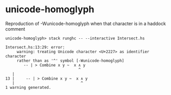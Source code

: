 # unicode-homoglyph
Reproduction of -Wunicode-homoglyph when that character is in a haddock comment

```
unicode-homoglyph> stack runghc -- --interactive Intersect.hs

Intersect.hs:13:29: error:
     warning: treating Unicode character <U+2227> as identifier character
     rather than as '^' symbol [-Wunicode-homoglyph]
        -- | > Combine x y ~  x ∧ y
                                ^
   |
13 |     -- | > Combine x y ~  x ∧ y
   |                             ^
1 warning generated.
```
